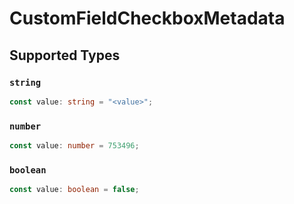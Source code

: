 # CustomFieldCheckboxMetadata


## Supported Types

### `string`

```typescript
const value: string = "<value>";
```

### `number`

```typescript
const value: number = 753496;
```

### `boolean`

```typescript
const value: boolean = false;
```


